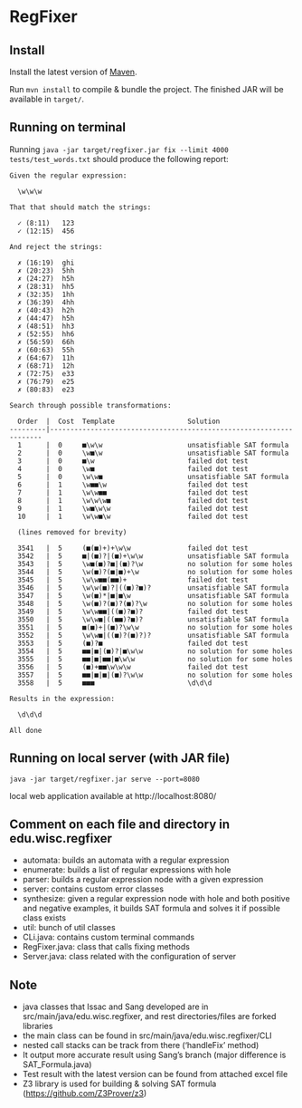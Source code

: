# RegFixer

## Install

Install the latest version of [Maven](https://maven.apache.org/).

Run `mvn install` to compile & bundle the project. The finished JAR will be available in `target/`.

## Running on terminal 

Running `java -jar target/regfixer.jar fix --limit 4000 tests/test_words.txt` should produce the following report:

```
Given the regular expression:

  \w\w\w

That that should match the strings:

  ✓ (8:11)   123
  ✓ (12:15)  456

And reject the strings:

  ✗ (16:19)  ghi
  ✗ (20:23)  5hh
  ✗ (24:27)  h5h
  ✗ (28:31)  hh5
  ✗ (32:35)  1hh
  ✗ (36:39)  4hh
  ✗ (40:43)  h2h
  ✗ (44:47)  h5h
  ✗ (48:51)  hh3
  ✗ (52:55)  hh6
  ✗ (56:59)  66h
  ✗ (60:63)  55h
  ✗ (64:67)  11h
  ✗ (68:71)  12h
  ✗ (72:75)  e33
  ✗ (76:79)  e25
  ✗ (80:83)  e23

Search through possible transformations:

  Order  |  Cost  Template                  Solution                        
---------|--------------------------------------------------------------------
  1      |  0     ■\w\w                     unsatisfiable SAT formula       
  2      |  0     \w■\w                     unsatisfiable SAT formula       
  3      |  0     ■\w                       failed dot test                 
  4      |  0     \w■                       failed dot test                 
  5      |  0     \w\w■                     unsatisfiable SAT formula       
  6      |  1     \w■■\w                    failed dot test                 
  7      |  1     \w\w■■                    failed dot test                 
  8      |  1     \w\w\w■                   failed dot test                 
  9      |  1     \w■\w\w                   failed dot test                 
  10     |  1     \w\w■\w                   failed dot test                 

  (lines removed for brevity)

  3541   |  5     (■(■)+)+\w\w              failed dot test                 
  3542   |  5     ■|(■)?|(■)+\w\w           unsatisfiable SAT formula       
  3543   |  5     \w■(■)?■|(■)?\w           no solution for some holes      
  3544   |  5     \w(■)?(■|■)+\w            no solution for some holes      
  3545   |  5     \w\w■■(■■)+               failed dot test                 
  3546   |  5     \w\w(■)?|((■)?■)?         unsatisfiable SAT formula       
  3547   |  5     \w(■)*|■|■\w              unsatisfiable SAT formula       
  3548   |  5     \w(■)?(■)?(■)?\w          no solution for some holes      
  3549   |  5     \w\w■■|((■)?■)?           failed dot test                 
  3550   |  5     \w\w■|((■■)?■)?           unsatisfiable SAT formula       
  3551   |  5     ■(■)+|(■)?\w\w            no solution for some holes      
  3552   |  5     \w\w■|((■)?(■)?)?         unsatisfiable SAT formula       
  3553   |  5     (■)?■                     failed dot test                 
  3554   |  5     ■■|■|(■)?|■\w\w           no solution for some holes      
  3555   |  5     ■■|■|■■|■\w\w             no solution for some holes      
  3556   |  5     (■)+■■\w\w\w              failed dot test                 
  3557   |  5     ■■|■|■|(■)?\w\w           no solution for some holes      
  3558   |  5     ■■■                       \d\d\d                          

Results in the expression:

  \d\d\d

All done
```

## Running on local server (with JAR file)

`java -jar target/regfixer.jar serve --port=8080`

local web application available at http://localhost:8080/

## Comment on each file and directory in edu.wisc.regfixer

- automata: builds an automata with a regular expression
- enumerate: builds a list of regular expressions with hole
- parser: builds a regular expression node with a given expression
- server: contains custom error classes
- synthesize: given a regular expression node with hole and both positive and negative examples, it builds SAT formula and solves it if possible class exists
- util: bunch of util classes
- CLi.java: contains custom terminal commands
- RegFixer.java: class that calls fixing methods
- Server.java: class related with the configuration of server

## Note
- java classes that Issac and Sang developed are in src/main/java/edu.wisc.regfixer, and rest directories/files are forked libraries
- the main class can be found in src/main/java/edu.wisc.regfixer/CLI
- nested call stacks can be track from there (‘handleFix’ method)
- It output more accurate result using Sang’s branch (major difference is SAT_Formula.java)
- Test result with the latest version can be found from attached excel file
- Z3 library is used for building & solving SAT formula (https://github.com/Z3Prover/z3)
